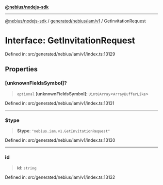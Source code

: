 [**@nebius/nodejs-sdk**](../../../../../README.md)

---

[@nebius/nodejs-sdk](../../../../../README.md) / [generated/nebius/iam/v1](../README.md) / GetInvitationRequest

# Interface: GetInvitationRequest

Defined in: src/generated/nebius/iam/v1/index.ts:13129

## Properties

### \[unknownFieldsSymbol\]?

> `optional` **\[unknownFieldsSymbol\]**: `Uint8Array`\<`ArrayBufferLike`\>

Defined in: src/generated/nebius/iam/v1/index.ts:13131

---

### $type

> **$type**: `"nebius.iam.v1.GetInvitationRequest"`

Defined in: src/generated/nebius/iam/v1/index.ts:13130

---

### id

> **id**: `string`

Defined in: src/generated/nebius/iam/v1/index.ts:13132
